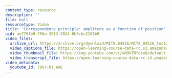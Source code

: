 ```yaml
---
content_type: resource
description: ''
file: null
resourcetype: Video
title: 'Correspondence principle: amplitude as a function of position'
uid: ae7761b9-756a-3913-2024-8b5cbc2181b9
video_files:
  archive_url: https://archive.org/download/MIT8.04S16/MIT8_04S16_lec12_s4_300k.mp4
  video_captions_file: https://open-learning-course-data-rc.s3.amazonaws.com/8-04-quantum-physics-i-spring-2016/d05ff7486f41522b82bd3c181ca28056_79GY-hI_emE.vtt
  video_thumbnail_file: https://img.youtube.com/vi/aN9kTRfeko8/default.jpg
  video_transcript_file: https://open-learning-course-data-rc.s3.amazonaws.com/8-04-quantum-physics-i-spring-2016/bceccde13596fa0f2d378c2c23b12638_79GY-hI_emE.pdf
video_metadata:
  youtube_id: 79GY-hI_emE
---
```

